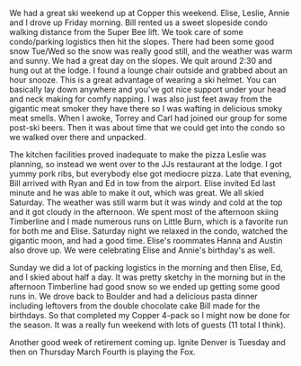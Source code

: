 We had a great ski weekend up at Copper this weekend. Elise, Leslie, Annie and I drove up Friday morning. Bill rented us a sweet slopeside condo walking distance from the Super Bee lift. We took care of some condo/parking logistics then hit the slopes. There had been some good snow Tue/Wed so the snow was really good still, and the weather was warm and sunny. We had a great day on the slopes. We quit around 2:30 and hung out at the lodge. I found a lounge chair outside and grabbed about an hour snooze. This is a great advantage of wearing a ski helmet. You can basically lay down anywhere and you've got nice support under your head and neck making for comfy napping. I was also just feet away from the gigantic meat smoker they have there so I was wafting in delicious smoky meat smells. When I awoke, Torrey and Carl had joined our group for some post-ski beers. Then it was about time that we could get into the condo so we walked over there and unpacked.

The kitchen facilities proved inadequate to make the pizza Leslie was planning, so instead we went over to the JJs restaurant at the lodge. I got yummy pork ribs, but everybody else got mediocre pizza. Late that evening, Bill arrived with Ryan and Ed in tow from the airport. Elise invited Ed last minute and he was able to make it out, which was great. We all skied Saturday. The weather was still warm but it was windy and cold at the top and it got cloudy in the afternoon. We spent most of the afternoon skiing Timberline and I made numerous runs on Little Burn, which is a favorite run for both me and Elise. Saturday night we relaxed in the condo, watched the gigantic moon, and had a good time. Elise's roommates Hanna and Austin also drove up. We were celebrating Elise and Annie's birthday's as well.

Sunday we did a lot of packing logistics in the morning and then Elise, Ed, and I skied about half a day. It was pretty sketchy in the morning but in the afternoon Timberline had good snow so we ended up getting some good runs in. We drove back to Boulder and had a delicious pasta dinner including leftovers from the double chocolate cake Bill made for the birthdays. So that completed my Copper 4-pack so I might now be done for the season. It was a really fun weekend with lots of guests (11 total I think).

Another good week of retirement coming up. Ignite Denver is Tuesday and then on Thursday March Fourth is playing the Fox.
